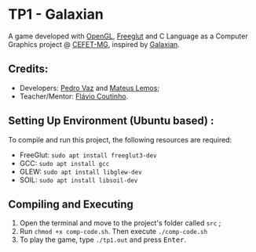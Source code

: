 # TP1 - Galaxian
A game developed with [OpenGL](https://www.opengl.org/), [Freeglut](http://freeglut.sourceforge.net/) and C Language as a Computer Graphics project @ [CEFET-MG](http://www.cefetmg.br), inspired by [Galaxian](https://en.wikipedia.org/wiki/Galaxian).

## Credits:
- Developers: [Pedro Vaz](https://github.com/holoVaz) and [Mateus Lemos](https://github.com/lemonteus);
- Teacher/Mentor: [Flávio Coutinho](https://github.com/fegemo).

## Setting Up Environment (Ubuntu based) :
To compile and run this project, the following resources are required:
- FreeGlut: `sudo apt install freeglut3-dev`
- GCC: `sudo apt install gcc`
- GLEW: `sudo apt install libglew-dev`
- SOIL: `sudo apt install libsoil-dev`

## Compiling and Executing
1. Open the terminal and move to the project's folder called `src` ;
2. Run `chmod +x comp-code.sh`. Then execute `./comp-code.sh`
3. To play the game, type `./tp1.out` and press <kbd>Enter</kbd>.
